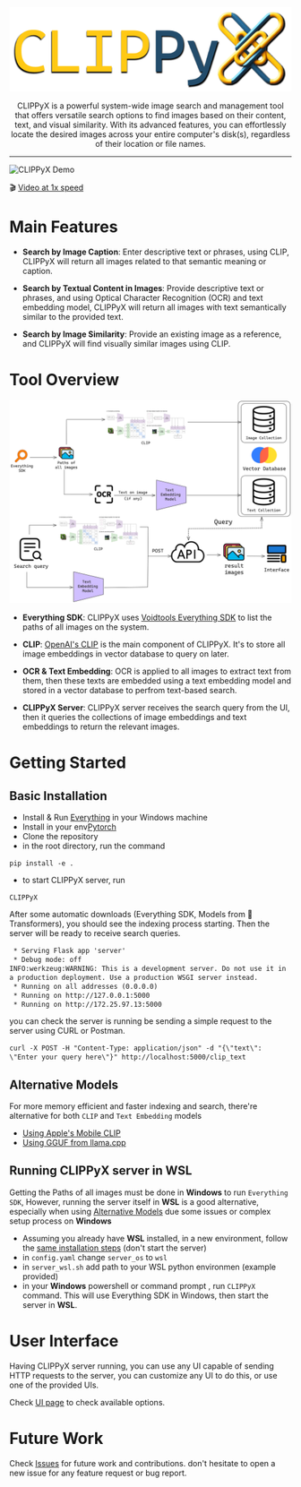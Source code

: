 <div align = "center" >
<img src="assets/logo_text.png" height="150">


CLIPPyX is a powerful system-wide image search and management tool that offers versatile search options to find images based on their content, text, and visual similarity. With its advanced features, you can effortlessly locate the desired images across your entire computer's disk(s), regardless of their location or file names.

----------------------------------------

</div>

![CLIPPyX Demo](assets/fastgif.gif)

🎬 [Video at 1x speed](https://x.com/0ssamaak0/status/1797373251049713827)

# Main Features
- **Search by Image Caption**: Enter descriptive text or phrases, using CLIP, CLIPPyX will return all images related to that semantic meaning or caption.

- **Search by Textual Content in Images**: Provide descriptive text or phrases, and using Optical Character Recognition (OCR) and text embedding model, CLIPPyX will return all images with text semantically similar to the provided text.

- **Search by Image Similarity**: Provide an existing image as a reference, and CLIPPyX will find visually similar images using CLIP.

# Tool Overview

![CLIPPyX Overview](assets/CLIPPyX_diag.png)

- **Everything SDK**:
CLIPPyX uses [Voidtools Everything SDK](https://www.voidtools.com/support/everything/sdk/) to list the paths of all images on the system.

- **CLIP**:
[OpenAI's CLIP](https://openai.com/index/clip/) is the main component of CLIPPyX. It's to store all image embeddings in vector database to query on later.

- **OCR & Text Embedding**:
OCR is applied to all images to extract text from them, then these texts are embedded using a text embedding model and stored in a vector database to perfrom text-based search.

- **CLIPPyX Server**:
CLIPPyX server receives the search query from the UI, then it queries the collections of image embeddings and text embeddings to return the relevant images.

# Getting Started
## Basic Installation
- Install & Run [Everything](https://www.voidtools.com/) in your Windows machine
- Install in your env[Pytorch](https://pytorch.org/)
- Clone the repository
- in the root directory, run the command

```
pip install -e .
```
- to start CLIPPyX server, run 
```
CLIPPyX
```

After some automatic downloads (Everything SDK, Models from 🤗 Transformers), you should see the indexing process starting. Then the server will be ready to receive search queries.

```
 * Serving Flask app 'server'
 * Debug mode: off
INFO:werkzeug:WARNING: This is a development server. Do not use it in a production deployment. Use a production WSGI server instead.
 * Running on all addresses (0.0.0.0)
 * Running on http://127.0.0.1:5000
 * Running on http://172.25.97.13:5000
 ```

you can check the server is running be sending a simple request to the server using CURL or Postman.

```
curl -X POST -H "Content-Type: application/json" -d "{\"text\": \"Enter your query here\"}" http://localhost:5000/clip_text
```
## Alternative Models
For more memory efficient and faster indexing and search, there're alternative for both `CLIP` and `Text Embedding` models

- [Using Apple's Mobile CLIP](https://github.com/0ssamaak0/CLIPPyX/tree/main/CLIP)
- [Using GGUF from llama.cpp](https://github.com/0ssamaak0/CLIPPyX/tree/main/text_embeddings)

## Running CLIPPyX server in WSL
Getting the Paths of all images must be done in **Windows** to run `Everything SDK`, However, running the server itself in **WSL** is a good alternative, especially when using [Alternative Models](#alternative-models) due some issues or complex setup process on **Windows**

- Assuming you already have **WSL** installed, in a new environment, follow the [same installation steps](#basic-installation) (don't start the server)
- in `config.yaml` change `server_os` to `wsl`
- in `server_wsl.sh` add path to your WSL python environmen (example provided)
- in your **Windows** powershell or command prompt , run `CLIPPyX` command. This will use Everything SDK in Windows, then start the server in **WSL**.

# User Interface
Having CLIPPyX server running, you can use any UI capable of sending HTTP requests to the server, you can customize any UI to do this, or use one of the provided UIs.

Check [UI page](https://github.com/0ssamaak0/CLIPPyX/tree/main/UI) to check available options.


# Future Work
Check [Issues](https://github.com/0ssamaak0/CLIPPyX/issues) for future work and contributions. don't hesitate to open a new issue for any feature request or bug report.